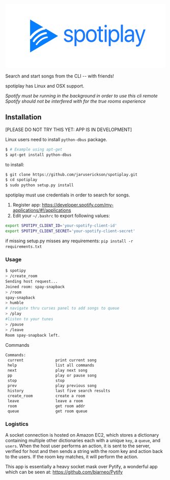 <p align="center">
<a href='https://spotiplay.jaruserickson.com'><img src='SPOTIPLAY.png' height='200'></a>
</p>

Search and start songs from the CLI -- with friends!

spotiplay has Linux and OSX support.

*Spotify must be running in the background in order to use this cli remote*
*Spotify should not be interfered with for the true rooms experience*

## Installation

[PLEASE DO NOT TRY THIS YET: APP IS IN DEVELOPMENT]

Linux users need to install `python-dbus` package.
```bash
$ # Example using apt-get
$ apt-get install python-dbus
```
to install:
```bash
$ git clone https://github.com/jaruserickson/spotiplay.git
$ cd spotiplay
$ sudo python setup.py install
```

spotiplay must use credentials in order to search for songs. 
1. Register app: https://developer.spotify.com/my-applications/#!/applications
2. Edit your `~/.bashrc` to export following values:
```bash
export SPOTIPY_CLIENT_ID='your-spotify-client-id'
export SPOTIPY_CLIENT_SECRET='your-spotify-client-secret'
```

if missing setup.py misses any requirements:
`pip install -r requirements.txt`


### Usage
```bash
$ spotipy
> /create_room
Sending host request...
Joined room: spay-snapback
> /room
spay-snapback
> humble 
# navigate thru curses panel to add songs to queue
> /play
#listen to your tunes
> /pause
> /leave
Room spay-snapback left.
```

Commands  
```
Commands:
 current              print current song
 help                 list all commands 
 next                 play next song 
 pp                   play or pause song 
 stop                 stop 
 prev                 play previous song 
 history              last five search results 
 create_room          create a room
 leave                leave a room
 room                 get room addr
 queue                get room queue

```


### Logistics

A socket connection is hosted on Amazon EC2, which stores a dictionary containing multiple other dictionaries each with a unique `key`, a `queue`, and `users`. When the host user performs an action, it is sent to the server, verified for host and then sends a string with the room key and action back to the users. If the room key matches, it will perform the action. 

This app is essentially a heavy socket mask over Pytify, a wonderful app which can be seen at: https://github.com/bjarneo/Pytify
